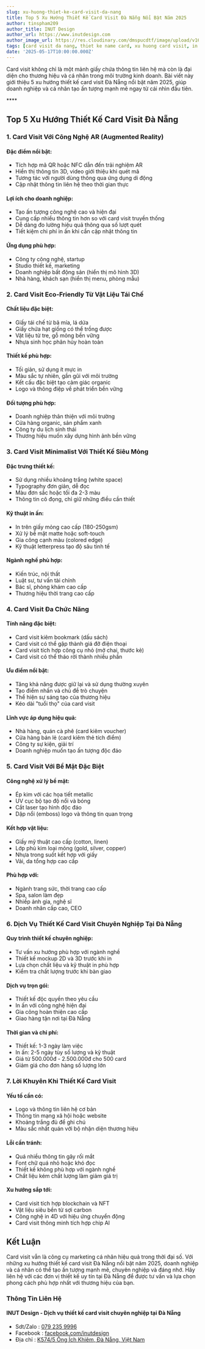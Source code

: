 ```yaml
---
slug: xu-huong-thiet-ke-card-visit-da-nang
title: Top 5 Xu Hướng Thiết Kế Card Visit Đà Nẵng Nổi Bật Năm 2025
author: tinspham209
author_title: INUT Design
author_url: https://www.inutdesign.com
author_image_url: https://res.cloudinary.com/dmspucdtf/image/upload/v1663647671/inut/292635797_197003529328579_4330060878795101093_n_bjzhby.jpg
tags: [card visit da nang, thiet ke name card, xu huong card visit, in danh thiep da nang]
date: '2025-05-17T10:00:00.000Z'
---
```


Card visit không chỉ là một mảnh giấy chứa thông tin liên hệ mà còn là đại diện cho thương hiệu và cá nhân trong môi trường kinh doanh. Bài viết này giới thiệu 5 xu hướng thiết kế card visit Đà Nẵng nổi bật năm 2025, giúp doanh nghiệp và cá nhân tạo ấn tượng mạnh mẽ ngay từ cái nhìn đầu tiên.

<!-- truncate-->****

<!-- ## Table of contents -->

## Top 5 Xu Hướng Thiết Kế Card Visit Đà Nẵng

### 1. Card Visit Với Công Nghệ AR (Augmented Reality)

#### Đặc điểm nổi bật:
- Tích hợp mã QR hoặc NFC dẫn đến trải nghiệm AR
- Hiển thị thông tin 3D, video giới thiệu khi quét mã
- Tương tác với người dùng thông qua ứng dụng di động
- Cập nhật thông tin liên hệ theo thời gian thực

#### Lợi ích cho doanh nghiệp:
- Tạo ấn tượng công nghệ cao và hiện đại
- Cung cấp nhiều thông tin hơn so với card visit truyền thống
- Dễ dàng đo lường hiệu quả thông qua số lượt quét
- Tiết kiệm chi phí in ấn khi cần cập nhật thông tin

#### Ứng dụng phù hợp:
- Công ty công nghệ, startup
- Studio thiết kế, marketing
- Doanh nghiệp bất động sản (hiển thị mô hình 3D)
- Nhà hàng, khách sạn (hiển thị menu, phòng mẫu)

### 2. Card Visit Eco-Friendly Từ Vật Liệu Tái Chế

#### Chất liệu đặc biệt:
- Giấy tái chế từ bã mía, lá dứa
- Giấy chứa hạt giống có thể trồng được
- Vật liệu từ tre, gỗ mỏng bền vững
- Nhựa sinh học phân hủy hoàn toàn

#### Thiết kế phù hợp:
- Tối giản, sử dụng ít mực in
- Màu sắc tự nhiên, gần gũi với môi trường
- Kết cấu đặc biệt tạo cảm giác organic
- Logo và thông điệp về phát triển bền vững

#### Đối tượng phù hợp:
- Doanh nghiệp thân thiện với môi trường
- Cửa hàng organic, sản phẩm xanh
- Công ty du lịch sinh thái
- Thương hiệu muốn xây dựng hình ảnh bền vững

### 3. Card Visit Minimalist Với Thiết Kế Siêu Mỏng

#### Đặc trưng thiết kế:
- Sử dụng nhiều khoảng trắng (white space)
- Typography đơn giản, dễ đọc
- Màu đơn sắc hoặc tối đa 2-3 màu
- Thông tin cô đọng, chỉ giữ những điều cần thiết

#### Kỹ thuật in ấn:
- In trên giấy mỏng cao cấp (180-250gsm)
- Xử lý bề mặt matte hoặc soft-touch
- Gia công cạnh màu (colored edge)
- Kỹ thuật letterpress tạo độ sâu tinh tế

#### Ngành nghề phù hợp:
- Kiến trúc, nội thất
- Luật sư, tư vấn tài chính
- Bác sĩ, phòng khám cao cấp
- Thương hiệu thời trang cao cấp

### 4. Card Visit Đa Chức Năng

#### Tính năng đặc biệt:
- Card visit kiêm bookmark (dấu sách)
- Card visit có thể gập thành giá đỡ điện thoại
- Card visit tích hợp công cụ nhỏ (mở chai, thước kẻ)
- Card visit có thể tháo rời thành nhiều phần

#### Ưu điểm nổi bật:
- Tăng khả năng được giữ lại và sử dụng thường xuyên
- Tạo điểm nhấn và chủ đề trò chuyện
- Thể hiện sự sáng tạo của thương hiệu
- Kéo dài "tuổi thọ" của card visit

#### Lĩnh vực áp dụng hiệu quả:
- Nhà hàng, quán cà phê (card kiêm voucher)
- Cửa hàng bán lẻ (card kiêm thẻ tích điểm)
- Công ty sự kiện, giải trí
- Doanh nghiệp muốn tạo ấn tượng độc đáo

### 5. Card Visit Với Bề Mặt Đặc Biệt

#### Công nghệ xử lý bề mặt:
- Ép kim với các họa tiết metallic
- UV cục bộ tạo độ nổi và bóng
- Cắt laser tạo hình độc đáo
- Dập nổi (emboss) logo và thông tin quan trọng

#### Kết hợp vật liệu:
- Giấy mỹ thuật cao cấp (cotton, linen)
- Lớp phủ kim loại mỏng (gold, silver, copper)
- Nhựa trong suốt kết hợp với giấy
- Vải, da tổng hợp cao cấp

#### Phù hợp với:
- Ngành trang sức, thời trang cao cấp
- Spa, salon làm đẹp
- Nhiếp ảnh gia, nghệ sĩ
- Doanh nhân cấp cao, CEO

### 6. Dịch Vụ Thiết Kế Card Visit Chuyên Nghiệp Tại Đà Nẵng

#### Quy trình thiết kế chuyên nghiệp:
- Tư vấn xu hướng phù hợp với ngành nghề
- Thiết kế mockup 2D và 3D trước khi in
- Lựa chọn chất liệu và kỹ thuật in phù hợp
- Kiểm tra chất lượng trước khi bàn giao

#### Dịch vụ trọn gói:
- Thiết kế độc quyền theo yêu cầu
- In ấn với công nghệ hiện đại
- Gia công hoàn thiện cao cấp
- Giao hàng tận nơi tại Đà Nẵng

#### Thời gian và chi phí:
- Thiết kế: 1-3 ngày làm việc
- In ấn: 2-5 ngày tùy số lượng và kỹ thuật
- Giá từ 500.000đ - 2.500.000đ cho 500 card
- Giảm giá cho đơn hàng số lượng lớn

### 7. Lời Khuyên Khi Thiết Kế Card Visit

#### Yếu tố cần có:
- Logo và thông tin liên hệ cơ bản
- Thông tin mạng xã hội hoặc website
- Khoảng trắng đủ để ghi chú
- Màu sắc nhất quán với bộ nhận diện thương hiệu

#### Lỗi cần tránh:
- Quá nhiều thông tin gây rối mắt
- Font chữ quá nhỏ hoặc khó đọc
- Thiết kế không phù hợp với ngành nghề
- Chất liệu kém chất lượng làm giảm giá trị

#### Xu hướng sắp tới:
- Card visit tích hợp blockchain và NFT
- Vật liệu siêu bền từ sợi carbon
- Công nghệ in 4D với hiệu ứng chuyển động
- Card visit thông minh tích hợp chip AI

## Kết Luận

Card visit vẫn là công cụ marketing cá nhân hiệu quả trong thời đại số. Với những xu hướng thiết kế card visit Đà Nẵng nổi bật năm 2025, doanh nghiệp và cá nhân có thể tạo ấn tượng mạnh mẽ, chuyên nghiệp và đáng nhớ. Hãy liên hệ với các đơn vị thiết kế uy tín tại Đà Nẵng để được tư vấn và lựa chọn phong cách phù hợp nhất với thương hiệu của bạn.

### Thông Tin Liên Hệ

#### INUT Design - Dịch vụ thiết kế card visit chuyên nghiệp tại Đà Nẵng
- Sdt/Zalo : [079 235 9996](tel:0792359996)
- Facebook : [facebook.com/inutdesign](https://www.facebook.com/inutdesign)
- Địa chỉ : [K574/5 Ông Ích Khiêm, Đà Nẵng, Việt Nam](https://maps.app.goo.gl/dAdKSbnBEvarx6LK8)
